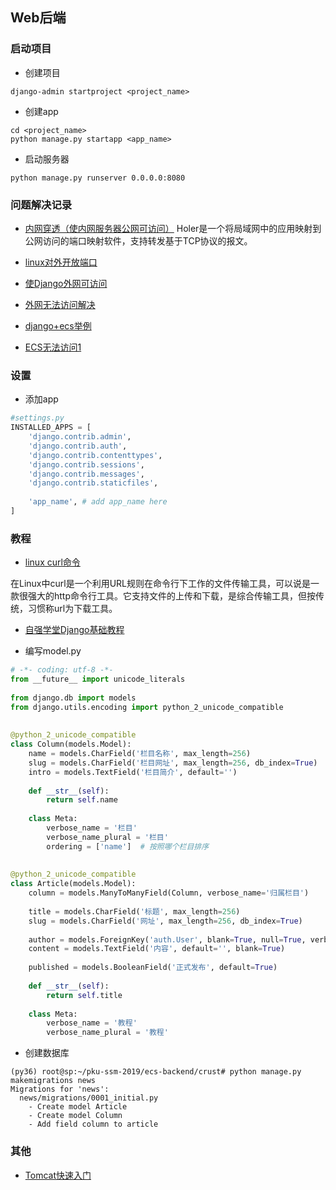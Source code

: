 ## Web后端

### 启动项目
- 创建项目

`django-admin startproject <project_name>`
- 创建app

`cd <project_name>`  
`python manage.py startapp <app_name>`
- 启动服务器

`python manage.py runserver 0.0.0.0:8080`



### 问题解决记录
- [内网穿透（使内网服务器公网可访问）](https://github.com/Wisdom-Projects/holer)
Holer是一个将局域网中的应用映射到公网访问的端口映射软件，支持转发基于TCP协议的报文。
- [linux对外开放端口](http://www.cnblogs.com/blog-yuesheng521/p/7198829.html)
- [使Django外网可访问](https://blog.csdn.net/luojie140/article/details/76708797)
- [外网无法访问解决](https://www.cnblogs.com/sunjor/p/4887961.html)
- [django+ecs举例](https://blog.csdn.net/dieson1027/article/details/78750794)

- [ECS无法访问1](https://www.v2ex.com/t/509652)
### 设置

- 添加app
```python
#settings.py
INSTALLED_APPS = [
    'django.contrib.admin',
    'django.contrib.auth',
    'django.contrib.contenttypes',
    'django.contrib.sessions',
    'django.contrib.messages',
    'django.contrib.staticfiles',
    
 	'app_name', # add app_name here
]

```

### 教程

- [linux curl命令](http://www.cnblogs.com/duhuo/p/5695256.html)

在Linux中curl是一个利用URL规则在命令行下工作的文件传输工具，可以说是一款很强大的http命令行工具。它支持文件的上传和下载，是综合传输工具，但按传统，习惯称url为下载工具。
- [自强学堂Django基础教程](https://code.ziqiangxuetang.com/django/django-cms-develop.html)


- 编写model.py
```python
# -*- coding: utf-8 -*-
from __future__ import unicode_literals
 
from django.db import models
from django.utils.encoding import python_2_unicode_compatible
 
 
@python_2_unicode_compatible
class Column(models.Model):
    name = models.CharField('栏目名称', max_length=256)
    slug = models.CharField('栏目网址', max_length=256, db_index=True)
    intro = models.TextField('栏目简介', default='')
 
    def __str__(self):
        return self.name
 
    class Meta:
        verbose_name = '栏目'
        verbose_name_plural = '栏目'
        ordering = ['name']  # 按照哪个栏目排序
 
 
@python_2_unicode_compatible
class Article(models.Model):
    column = models.ManyToManyField(Column, verbose_name='归属栏目')
 
    title = models.CharField('标题', max_length=256)
    slug = models.CharField('网址', max_length=256, db_index=True)
 
    author = models.ForeignKey('auth.User', blank=True, null=True, verbose_name='作者')
    content = models.TextField('内容', default='', blank=True)
 
    published = models.BooleanField('正式发布', default=True)
 
    def __str__(self):
        return self.title
 
    class Meta:
        verbose_name = '教程'
        verbose_name_plural = '教程'
```
- 创建数据库
```
(py36) root@sp:~/pku-ssm-2019/ecs-backend/crust# python manage.py makemigrations news
Migrations for 'news':
  news/migrations/0001_initial.py
    - Create model Article
    - Create model Column
    - Add field column to article
```
### 其他
- [Tomcat快速入门](https://www.cnblogs.com/jingmoxukong/p/8258837.html?utm_source=gold_browser_extension)

